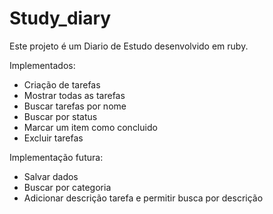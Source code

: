 # Study_diary

Este projeto é um Diario de Estudo desenvolvido em ruby.

Implementados:
- Criação de tarefas
- Mostrar todas as tarefas
- Buscar tarefas por nome
- Buscar por status
- Marcar um item como concluido
- Excluir tarefas

Implementação futura:
- Salvar dados 
- Buscar por categoria
- Adicionar descrição tarefa e permitir busca por descrição